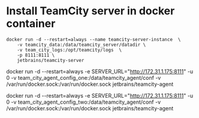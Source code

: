 # Install TeamCity server in docker container
```
docker run -d --restart=always --name teamcity-server-instance  \
    -v teamcity_data:/data/teamcity_server/datadir \
    -v team_city_logs:/opt/teamcity/logs  \
    -p 8111:8111 \
    jetbrains/teamcity-server
```


docker run -d --restart=always -e SERVER_URL="http://172.31.1.175:8111"  -u 0 -v team_city_agent_config_one:/data/teamcity_agent/conf  -v /var/run/docker.sock:/var/run/docker.sock jetbrains/teamcity-agent

docker run -d --restart=always -e SERVER_URL="http://172.31.1.175:8111"  -u 0 -v team_city_agent_config_two:/data/teamcity_agent/conf  -v /var/run/docker.sock:/var/run/docker.sock jetbrains/teamcity-agent
